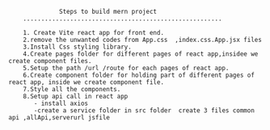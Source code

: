                   Steps to build mern project 
        .......................................................

        1. Create Vite react app for front end.
        2.remove the unwanted codes from App.css  ,index.css.App.jsx files
        3.Install Css styling library.
        4.Create pages folder for different pages of react app,insidee we create component files.
        5.Setup the path /url /route for each pages of react app.
        6.Create component folder for holding part of different pages of react app, inside we create component file.
        7.Style all the components.
        8.Setup api call in react app 
           - install axios
           -create a service folder in src folder  create 3 files common api ,allApi,serverurl jsfile

